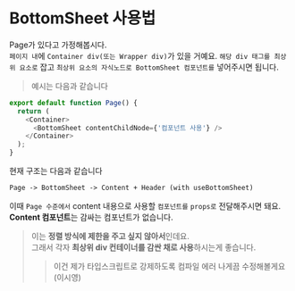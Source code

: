# BottomSheet 사용법

Page가 있다고 가정해봅시다.<br>
`페이지 내`에 `Container div(또는 Wrapper div)`가 있을 거예요. `해당 div 태그를 최상위 요소로` 잡고 `최상위 요소의 자식노드로 BottomSheet 컴포넌트를` 넣어주시면 됩니다.<br>

> 예시는 다음과 같습니다

```javascript
export default function Page() {
  return (
    <Container>
      <BottomSheet contentChildNode={'컴포넌트 사용'} />
    </Container>
  );
}
```

현재 구조는 다음과 같습니다

```markdown
Page -> BottomSheet -> Content + Header (with useBottomSheet)
```

이때 `Page 수준에서` content 내용으로 사용할 `컴포넌트를` `props로` 전달해주시면 돼요.<br>
**Content 컴포넌트**는 감싸는 컴포넌트가 없습니다.

> 이는 **정렬 방식에 제한을 주고 싶지 않아서**인데요.<br>그래서 각자 **최상위 div 컨테이너를 감싼 채로 사용**하시는게 좋습니다.
>
> > 이건 제가 타입스크립트로 강제하도록 컴파일 에러 나게끔 수정해볼게요(이시영)
